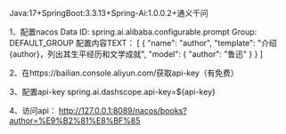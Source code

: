Java:17+SpringBoot:3.3.13+Spring-Ai:1.0.0.2+通义千问

1、配置nacos
Data ID: spring.ai.alibaba.configurable.prompt
Group: DEFAULT_GROUP
配置内容TEXT：
[
  {
    "name": "author",
    "template": "介绍 {author}，列出其生平经历和文学成就",
    "model": {
      "author": "鲁迅"
    }
  }
]

2、在https://bailian.console.aliyun.com/获取api-key（有免费）

3、配置api-key
spring.ai.dashscope.api-key=${api-key}

4、访问api：
http://127.0.0.1:8089/nacos/books?author=%E9%B2%81%E8%BF%85


